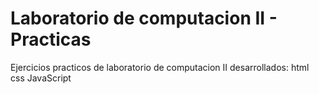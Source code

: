 # Laboratorio de computacion II - Practicas
Ejercicios practicos de laboratorio de computacion II desarrollados:
html
css
JavaScript
